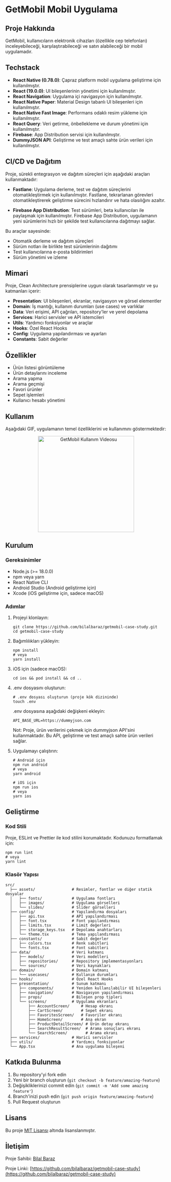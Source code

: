 # GetMobil Mobil Uygulama

## Proje Hakkında

GetMobil, kullanıcıların elektronik cihazları (özellikle cep telefonları) inceleyebileceği, karşılaştırabileceği ve satın alabileceği bir mobil uygulamadır.

## Techstack

- **React Native (0.78.0)**: Çapraz platform mobil uygulama geliştirme için kullanılmıştır.
- **React (19.0.0)**: UI bileşenlerinin yönetimi için kullanılmıştır.
- **React Navigation**: Uygulama içi navigasyon için kullanılmıştır.
- **React Native Paper**: Material Design tabanlı UI bileşenleri için kullanılmıştır.
- **React Native Fast Image**: Performans odaklı resim yükleme için kullanılmıştır.
- **React Query**: Veri getirme, önbellekleme ve durum yönetimi için kullanılmıştır.
- **Firebase**: App Distribution servisi için kullanılmıştır.
- **DummyJSON API**: Geliştirme ve test amaçlı sahte ürün verileri için kullanılmıştır.

## CI/CD ve Dağıtım

Proje, sürekli entegrasyon ve dağıtım süreçleri için aşağıdaki araçları kullanmaktadır:

- **Fastlane**: Uygulama derleme, test ve dağıtım süreçlerini otomatikleştirmek için kullanılmıştır. Fastlane, tekrarlanan görevleri otomatikleştirerek geliştirme sürecini hızlandırır ve hata olasılığını azaltır.

- **Firebase App Distribution**: Test sürümleri, beta kullanıcıları ile paylaşmak için kullanılmıştır. Firebase App Distribution, uygulamanın yeni sürümlerini hızlı bir şekilde test kullanıcılarına dağıtmayı sağlar.

Bu araçlar sayesinde:
- Otomatik derleme ve dağıtım süreçleri
- Sürüm notları ile birlikte test sürümlerinin dağıtımı
- Test kullanıcılarına e-posta bildirimleri
- Sürüm yönetimi ve izleme

## Mimari

Proje, Clean Architecture prensiplerine uygun olarak tasarlanmıştır ve şu katmanları içerir:

- **Presentation**: UI bileşenleri, ekranlar, navigasyon ve görsel elementler
- **Domain**: İş mantığı, kullanım durumları (use cases) ve varlıklar
- **Data**: Veri erişimi, API çağrıları, repository'ler ve yerel depolama
- **Services**: Harici servisler ve API istemcileri
- **Utils**: Yardımcı fonksiyonlar ve araçlar
- **Hooks**: Özel React Hooks
- **Config**: Uygulama yapılandırması ve ayarları
- **Constants**: Sabit değerler

## Özellikler

- Ürün listesi görüntüleme
- Ürün detaylarını inceleme
- Arama yapma
- Arama geçmişi
- Favori ürünler
- Sepet işlemleri
- Kullanıcı hesabı yönetimi

## Kullanım

Aşağıdaki GIF, uygulamanın temel özelliklerini ve kullanımını göstermektedir:

<p align="center">
  <img src="./getmobil-usage.gif" alt="GetMobil Kullanım Videosu" width="300" />
</p>

## Kurulum

### Gereksinimler

- Node.js (>= 18.0.0)
- npm veya yarn
- React Native CLI
- Android Studio (Android geliştirme için)
- Xcode (iOS geliştirme için, sadece macOS)

### Adımlar

1. Projeyi klonlayın:
   ```
   git clone https://github.com/bilalbaraz/getmobil-case-study.git
   cd getmobil-case-study
   ```

2. Bağımlılıkları yükleyin:
   ```
   npm install
   # veya
   yarn install
   ```

3. iOS için (sadece macOS):
   ```
   cd ios && pod install && cd ..
   ```

4. .env dosyasını oluşturun:
   ```
   # .env dosyası oluşturun (proje kök dizininde)
   touch .env
   ```

   .env dosyasına aşağıdaki değişkeni ekleyin:
   ```
   API_BASE_URL=https://dummyjson.com
   ```

   Not: Proje, ürün verilerini çekmek için dummyjson API'sini kullanmaktadır. Bu API, geliştirme ve test amaçlı sahte ürün verileri sağlar.

5. Uygulamayı çalıştırın:
   ```
   # Android için
   npm run android
   # veya
   yarn android

   # iOS için
   npm run ios
   # veya
   yarn ios
   ```

## Geliştirme

### Kod Stili

Proje, ESLint ve Prettier ile kod stilini korumaktadır. Kodunuzu formatlamak için:

```
npm run lint
# veya
yarn lint
```

### Klasör Yapısı

```
src/
  ├── assets/                # Resimler, fontlar ve diğer statik dosyalar
  │   ├── fonts/             # Uygulama fontları
  │   ├── images/            # Uygulama görselleri
  │   └── slides/            # Slider görselleri
  ├── config/                # Yapılandırma dosyaları
  │   ├── api.tsx            # API yapılandırması
  │   ├── font.tsx           # Font yapılandırması
  │   ├── limits.tsx         # Limit değerleri
  │   ├── storage_keys.tsx   # Depolama anahtarları
  │   └── theme.tsx          # Tema yapılandırması
  ├── constants/             # Sabit değerler
  │   ├── colors.tsx         # Renk sabitleri
  │   └── fonts.tsx          # Font sabitleri
  ├── data/                  # Veri katmanı
  │   ├── models/            # Veri modelleri
  │   ├── repositories/      # Repository implementasyonları
  │   └── sources/           # Veri kaynakları
  ├── domain/                # Domain katmanı
  │   └── usecases/          # Kullanım durumları
  ├── hooks/                 # Özel React Hooks
  ├── presentation/          # Sunum katmanı
  │   ├── components/        # Yeniden kullanılabilir UI bileşenleri
  │   ├── navigation/        # Navigasyon yapılandırması
  │   ├── props/             # Bileşen prop tipleri
  │   └── screens/           # Uygulama ekranları
  │       ├── AccountScreen/     # Hesap ekranı
  │       ├── CartScreen/        # Sepet ekranı
  │       ├── FavoritesScreen/   # Favoriler ekranı
  │       ├── HomeScreen/        # Ana ekran
  │       ├── ProductDetailScreen/ # Ürün detay ekranı
  │       ├── SearchResultScreen/  # Arama sonuçları ekranı
  │       └── SearchScreen/        # Arama ekranı
  ├── services/              # Harici servisler
  ├── utils/                 # Yardımcı fonksiyonlar
  └── App.tsx                # Ana uygulama bileşeni
```

## Katkıda Bulunma

1. Bu repository'yi fork edin
2. Yeni bir branch oluşturun (`git checkout -b feature/amazing-feature`)
3. Değişikliklerinizi commit edin (`git commit -m 'Add some amazing feature'`)
4. Branch'inizi push edin (`git push origin feature/amazing-feature`)
5. Pull Request oluşturun

## Lisans

Bu proje [MIT Lisansı](LICENSE) altında lisanslanmıştır.

## İletişim

Proje Sahibi: [Bilal Baraz](mailto:bilalbaraz@windowslive.com)

Proje Linki: [https://github.com/bilalbaraz/getmobil-case-study](https://github.com/bilalbaraz/getmobil-case-study)